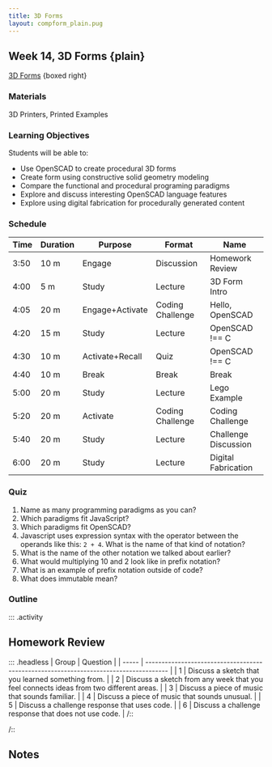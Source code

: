 ```yaml
---
title: 3D Forms
layout: compform_plain.pug
---
```


## Week 14, 3D Forms {plain}

[3D Forms](../3D/index.html) {boxed right}

### Materials

3D Printers, Printed Examples

### Learning Objectives

Students will be able to:

- Use OpenSCAD to create procedural 3D forms
- Create form using constructive solid geometry modeling
- Compare the functional and procedural programing paradigms
- Explore and discuss interesting OpenSCAD language features
- Explore using digital fabrication for procedurally generated content

### Schedule

| Time | Duration | Purpose         | Format           | Name                 |
| ---- | -------- | --------------- | ---------------- | -------------------- |
| 3:50 | 10 m     | Engage          | Discussion       | Homework Review      |
| 4:00 | 5 m      | Study           | Lecture          | 3D Form Intro        |
| 4:05 | 20 m     | Engage+Activate | Coding Challenge | Hello, OpenSCAD      |
| 4:20 | 15 m     | Study           | Lecture          | OpenSCAD !== C       |
| 4:30 | 10 m     | Activate+Recall | Quiz             | OpenSCAD !== C       |
| 4:40 | 10 m     | Break           | Break            | Break                |
| 5:00 | 20 m     | Study           | Lecture          | Lego Example         |
| 5:20 | 20 m     | Activate        | Coding Challenge | Coding Challenge     |
| 5:40 | 20 m     | Study           | Lecture          | Challenge Discussion |
| 6:00 | 20 m     | Study           | Lecture          | Digital Fabrication  |

### Quiz

1. Name as many programming paradigms as you can?
2. Which paradigms fit JavaScript?
3. Which paradigms fit OpenSCAD?
4. Javascript uses expression syntax with the operator between the operands like this: `2 + 4`. What is the name of that kind of notation?
5. What is the name of the other notation we talked about earlier?
6. What would multiplying 10 and 2 look like in prefix notation?
7. What is an example of prefix notation outside of code?
8. What does immutable mean?

### Outline

::: .activity

## Homework Review

::: .headless
| Group | Question |
| ----- | ------------------------------------------------------------------------------------- |
| 1 | Discuss a sketch that you learned something from. |
| 2 | Discuss a sketch from any week that you feel connects ideas from two different areas. |
| 3 | Discuss a piece of music that sounds familiar. |
| 4 | Discuss a piece of music that sounds unusual. |
| 5 | Discuss a challenge response that uses code. |
| 6 | Discuss a challenge response that does not use code. |
/::

/::

## Notes

<style> 
    .headless thead {
        display: none;
    }
</style>

